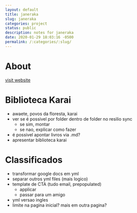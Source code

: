 ```yaml
---
layout: default
title: janeraka
slug: janeraka
categories: project
status: public
description: notes for janeraka
date: 2020-01-29 18:03:16 -0500
permalink: /:categories/:slug/
---
```


# About 

[visit website](https://janeraka.org)

# Biblioteca Karai

- awaete, povos da floresta, karai
- ver se é possivel por folder dentro de folder no resilio sync
	- se sim, montar
	- se nao, explicar como fazer
- é possivel apontar livros via .md?
- apresentar biblioteca karai

# Classificados

- transformar google docs em yml
- separar outros yml files (mais logico)
- template de CTA (tudo email, prepopulated)
	- applicar
	- passar para um amigo
- yml versao ingles
- limite na pagina inicial? mais em outra pagina?

